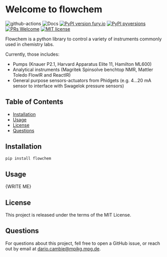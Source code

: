 Welcome to flowchem
===================

 
![github-actions](https://github.com/cambiegroup/flowchem/actions/workflows/python-app.yml/badge.svg)
![Docs](https://readthedocs.org/projects/flowchem/badge/?version=latest)
[![PyPI version fury.io](https://badge.fury.io/py/flowchem.svg)](https://pypi.org/project/flowchem/)
[![PyPI pyversions](https://img.shields.io/pypi/pyversions/flowchem.svg)](https://pypi.python.org/pypi/flowchem/)
[![PRs Welcome](https://img.shields.io/badge/PRs-welcome-brightgreen.svg?style=flat-square)](http://makeapullrequest.com)
[![MIT license](https://img.shields.io/badge/License-MIT-blue.svg)](https://lbesson.mit-license.org/)

Flowchem is a python library to control a variety of instruments commonly used in chemistry labs.

Currently, those includes:
 - Pumps (Knauer P2.1, Harvard Apparatus Elite 11, Hamilton ML600)
 - Analytical instruments (Magritek Spinsolve benchtop NMR, Mattler Toledo FlowIR and ReactIR)
 - General purpose sensors-actuators from Phidgets (e.g. 4...20 mA sensor to interface with Swagelok pressure sensors)

## Table of Contents
* [Installation](#installation)
* [Usage](#usage)
* [License](#license)
* [Questions](#questions)

 
## Installation
```javascript
pip install flowchem
```


## Usage
{WRITE ME}

## License
This project is released under the terms of the MIT License.

## Questions
For questions about this project, fell free to open a GitHub issue, or reach out by email at dario.cambie@mpikg.mpg.de.
